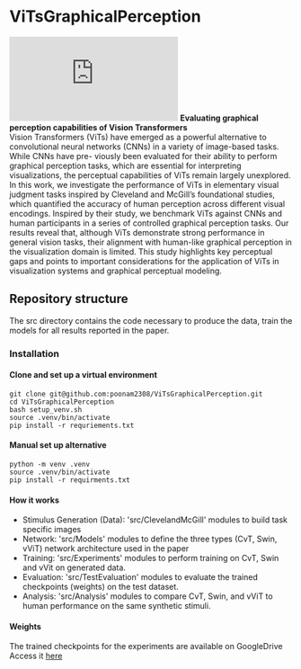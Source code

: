 # ViTsGraphicalPerception

![Image](https://github.com/poonam2308/ViTsGraphicalPerception/tree/main/src/Images/graphical_abstract.pdf)
**Evaluating graphical perception capabilities of Vision Transformers**  
Vision Transformers (ViTs) have emerged as a powerful alternative to convolutional
neural networks (CNNs) in a variety of image-based tasks. While CNNs have pre-
viously been evaluated for their ability to perform graphical perception tasks, which
are essential for interpreting visualizations, the perceptual capabilities of ViTs remain
largely unexplored. In this work, we investigate the performance of ViTs in elementary
visual judgment tasks inspired by Cleveland and McGill’s foundational studies, which
quantified the accuracy of human perception across different visual encodings. Inspired
by their study, we benchmark ViTs against CNNs and human participants in a series of
controlled graphical perception tasks. Our results reveal that, although ViTs demonstrate
strong performance in general vision tasks, their alignment with human-like graphical
perception in the visualization domain is limited. This study highlights key perceptual
gaps and points to important considerations for the application of ViTs in visualization
systems and graphical perceptual modeling.

##  Repository structure
The src directory contains the code necessary to produce the data, train the models for all results reported in the paper.

### Installation 
#### Clone and set up a virtual environment
```commandline
git clone git@github.com:poonam2308/ViTsGraphicalPerception.git
cd ViTsGraphicalPerception
bash setup_venv.sh
source .venv/bin/activate
pip install -r requriements.txt

```
#### Manual set up alternative
```commandline
python -m venv .venv
source .venv/bin/activate
pip install -r requirments.txt

```

#### How it works 
- Stimulus Generation (Data): 'src/ClevelandMcGill' modules to build task specific images 
- Network: 'src/Models' modules to define the three types (CvT, Swin, vViT) network architecture used in the paper
- Training: 'src/Experiments' modules to perform training on CvT, Swin and vVit on generated data. 
- Evaluation: 'src/TestEvaluation' modules to evaluate the trained checkpoints (weights) on the test dataset. 
- Analysis: 'src/Analysis' modules to compare CvT, Swin, and vViT to human performance on the same synthetic stimuli.

#### Weights
The trained checkpoints for the experiments are available on GoogleDrive
Access it [here](link)